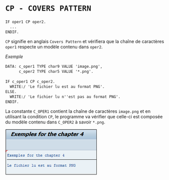 # **`CP - COVERS PATTERN`**

```JS
IF oper1 CP oper2.
  ...
ENDIF.
```

`CP` signifie en anglais `Covers Pattern` et vérifiera que la chaîne de caractères `oper1` respecte un modèle contenu dans `oper2`.

_Exemple_

```JS
DATA: c_oper1 TYPE char9 VALUE 'image.png',
      c_oper2 TYPE char5 VALUE '*.png'.

IF c_oper1 CP c_oper2.
  WRITE:/ 'Le fichier lu est au format PNG'.
ELSE.
  WRITE:/ 'Le fichier lu n''est pas au format PNG'.
ENDIF.
```

La constante `C_OPER1` contient la chaîne de caractères `image.png` et en utilisant la condition `CP`, le programme va vérifier que celle-ci est composée du modèle contenu dans `C_OPER2` à savoir `*.png`.

![](../00_Ressources/02_09_01.png)
